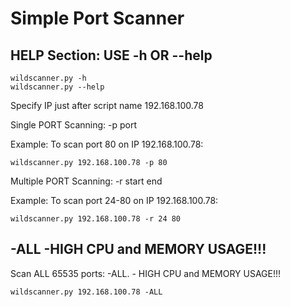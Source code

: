 # Simple Port Scanner

## HELP Section:  USE -h OR --help
```
wildscanner.py -h
wildscanner.py --help
```
Specify IP just after script name 192.168.100.78

Single PORT Scanning: -p port

Example: To scan port 80 on IP 192.168.100.78:
```
wildscanner.py 192.168.100.78 -p 80
```
Multiple PORT Scanning:  -r start end

Example: To scan port 24-80 on IP 192.168.100.78:
```
wildscanner.py 192.168.100.78 -r 24 80
```
## -ALL		-HIGH CPU and MEMORY USAGE!!!

Scan ALL 65535 ports: -ALL. - HIGH CPU and MEMORY USAGE!!!
```
wildscanner.py 192.168.100.78 -ALL
```